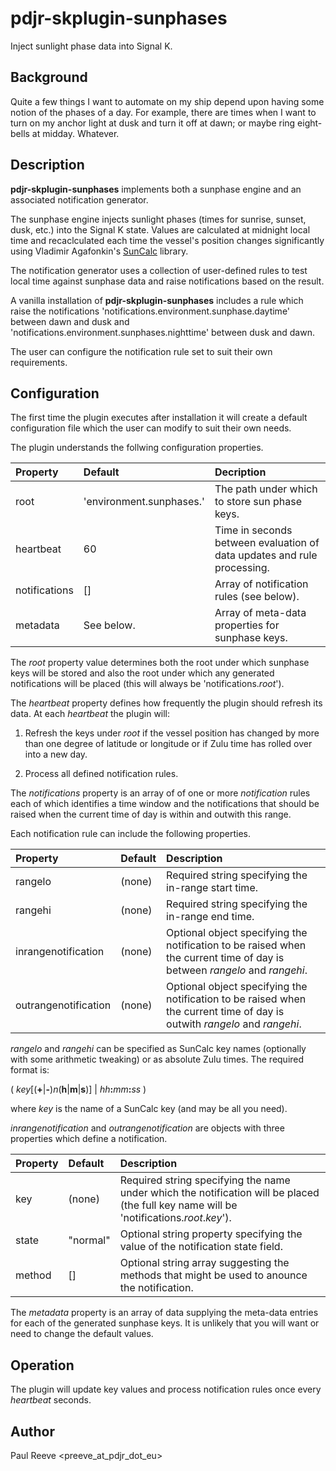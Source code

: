 # pdjr-skplugin-sunphases

Inject sunlight phase data into Signal K.

## Background

Quite a few things I want to automate on my ship depend upon having
some notion of the phases of a day.
For example, there are times when I want to turn on my anchor light
at dusk and turn it off at dawn; or maybe ring eight-bells at midday.
Whatever.

## Description

__pdjr-skplugin-sunphases__ implements both a sunphase engine and an
associated notification generator.

The sunphase engine injects sunlight phases (times for sunrise, sunset,
dusk, etc.) into the Signal K state.
Values are calculated at midnight local time and recaclculated each
time the vessel's position changes significantly using Vladimir
Agafonkin's [SunCalc](https://github.com/mourner/suncalc) library.

The notification generator uses a collection of user-defined rules to
test local time against sunphase data and raise notifications based on
the result.

A vanilla installation of __pdjr-skplugin-sunphases__ includes a rule
which raise the notifications
'notifications.environment.sunphase.daytime' between dawn and dusk and
'notifications.environment.sunphases.nighttime' between dusk and dawn.

The user can configure the notification rule set to suit their own
requirements.  

## Configuration

The first time the plugin executes after installation it will create a
default configuration file which the user can modify to suit their own
needs.

The plugin understands the follwing configuration properties.

| Property      | Default                  | Decription |
| :------------ | :----------------------- | :--------- |
| root          | 'environment.sunphases.' | The path under which to store sun phase keys. |
| heartbeat     | 60                       | Time in seconds between evaluation of data updates and rule processing. |
| notifications | []                       | Array of notification rules (see below). |
| metadata      | See below.               | Array of meta-data properties for sunphase keys. |

The *root* property value determines both the root under which sunphase
keys will be stored and also the root under which any generated
notifications will be placed (this will always be 'notifications.*root*').

The *heartbeat* property defines how frequently the plugin should
refresh its data.
At each *heartbeat* the plugin will:

1. Refresh the keys under *root* if the vessel position has changed by
   more than one degree of latitude or longitude or if Zulu time has
   rolled over into a new day.

2. Process all defined notification rules.

The *notifications* property is an array of of one or more
*notification* rules each of which identifies a time window and the
notifications that should be raised when the current time of day is
within and outwith this range.

Each notification rule can include the following properties.

| Property             | Default | Description |
| :------------------- | :------ | :---------- |
| rangelo              | (none)  | Required string specifying the in-range start time. |
| rangehi              | (none)  | Required string specifying the in-range end time. |
| inrangenotification  | (none)  | Optional object specifying the notification to be raised when the current time of day is between *rangelo* and *rangehi*. |
| outrangenotification | (none)  | Optional object specifying the notification to be raised when the current time of day is outwith *rangelo* and *rangehi*. |

*rangelo* and *rangehi* can be specified as SunCalc key names
(optionally with some arithmetic tweaking) or as absolute Zulu times.
The required format is:

( *key*[(__+__|__-__)*n*(__h__|__m__|__s__)] | *hh*__:__*mm*__:__*ss* )

where *key* is the name of a SunCalc key (and may be all you need).

*inrangenotification* and *outrangenotification* are objects with three
properties which define a notification.

| Property | Default  | Description |
| :------- | :------- | :---------- |
| key      | (none)   | Required string specifying the name under which the notification will be placed (the full key name will be 'notifications.*root*.*key*'). |
| state    | "normal" | Optional string property specifying the value of the notification state field. |
| method   | []       | Optional string array suggesting the methods that might be used to anounce the notification. |

The *metadata* property is an array of data supplying the meta-data
entries for each of the generated sunphase keys.
It is unlikely that you will want or need to change the default values.

## Operation

The plugin will update key values and process notification rules once
every *heartbeat* seconds.

## Author

Paul Reeve <preeve_at_pdjr_dot_eu>
